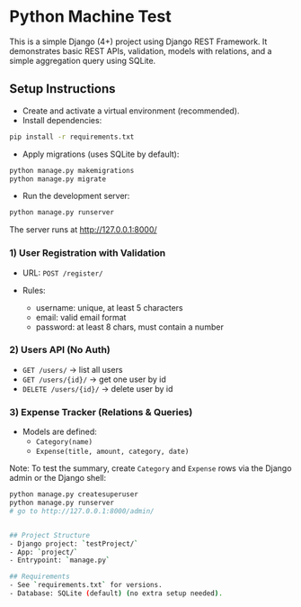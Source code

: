 # Python Machine Test

This is a simple Django (4+) project using Django REST Framework. It demonstrates basic REST APIs, validation, models with relations, and a simple aggregation query using SQLite.

## Setup Instructions

- Create and activate a virtual environment (recommended).
- Install dependencies:

```bash
pip install -r requirements.txt
```

- Apply migrations (uses SQLite by default):

```bash
python manage.py makemigrations
python manage.py migrate
```

- Run the development server:

```bash
python manage.py runserver
```

The server runs at http://127.0.0.1:8000/


### 1) User Registration with Validation
- URL: `POST /register/`

- Rules:
  - username: unique, at least 5 characters
  - email: valid email format
  - password: at least 8 chars, must contain a number


### 2) Users API (No Auth)
- `GET /users/` → list all users
- `GET /users/{id}/` → get one user by id
- `DELETE /users/{id}/` → delete user by id


### 3) Expense Tracker (Relations & Queries)
- Models are defined:
  - `Category(name)`
  - `Expense(title, amount, category, date)`

Note: To test the summary, create `Category` and `Expense` rows via the Django admin or the Django shell:
```bash
python manage.py createsuperuser
python manage.py runserver
# go to http://127.0.0.1:8000/admin/


## Project Structure
- Django project: `testProject/`
- App: `project/`
- Entrypoint: `manage.py`

## Requirements
- See `requirements.txt` for versions.
- Database: SQLite (default) (no extra setup needed).
